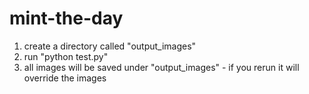 # mint-the-day

1. create a directory called "output_images"
2. run "python test.py"
3. all images will be saved under "output_images" - if you rerun it will override the images